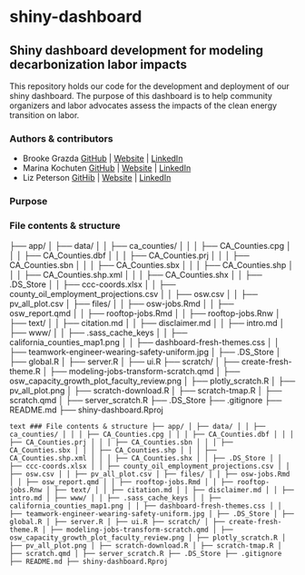 # shiny-dashboard

## Shiny dashboard development for modeling decarbonization labor impacts

This repository holds our code for the development and deployment of our shiny dashboard. The purpose of this dashboard is to help community organizers and labor advocates assess the impacts of the clean energy transition on labor.

### Authors & contributors

- Brooke Grazda  [GitHub](https://github.com/bgrazda) | [Website](https://bgrazda.github.io/) | [LinkedIn](https://www.linkedin.com/in/brooke-grazda-a02248217/) 
- Marina Kochuten  [GitHub](https://github.com/marinakochuten) | [Website](https://marinakochuten.github.io/) | [LinkedIn](https://www.linkedin.com/in/marina-kochuten-4786b6324/) 
- Liz Peterson  [GitHib](https://github.com/egp4aq) | [Website](https://egp4aq.github.io/) | [LinkedIn](https://www.linkedin.com/in/elizabeth-peterson-85046b204/)

### Purpose

### File contents & structure

├── app/
│   ├── data/
│   │   ├── ca_counties/
│   │   │   ├── CA_Counties.cpg
│   │   │   ├── CA_Counties.dbf
│   │   │   ├── CA_Counties.prj
│   │   │   ├── CA_Counties.sbn
│   │   │   ├── CA_Counties.sbx
│   │   │   ├── CA_Counties.shp
│   │   │   ├── CA_Counties.shp.xml
│   │   │   ├── CA_Counties.shx
│   │   ├── .DS_Store
│   │   ├── ccc-coords.xlsx
│   │   ├── county_oil_employment_projections.csv
│   │   ├── osw.csv
│   │   ├── pv_all_plot.csv
│   ├── files/
│   │   ├── osw-jobs.Rmd
│   │   ├── osw_report.qmd
│   │   ├── rooftop-jobs.Rmd
│   │   ├── rooftop-jobs.Rnw
│   ├── text/
│   │   ├── citation.md
│   │   ├── disclaimer.md
│   │   ├── intro.md
│   ├── www/
│   │   ├── .sass_cache_keys
│   │   ├── california_counties_map1.png
│   │   ├── dashboard-fresh-themes.css
│   │   ├── teamwork-engineer-wearing-safety-uniform.jpg
│   ├── .DS_Store
│   ├── global.R
│   ├── server.R
│   ├── ui.R
├── scratch/
│   ├── create-fresh-theme.R
│   ├── modeling-jobs-transform-scratch.qmd
│   ├── osw_capacity_growth_plot_faculty_review.png
│   ├── plotly_scratch.R
│   ├── pv_all_plot.png
│   ├── scratch-download.R
│   ├── scratch-tmap.R
│   ├── scratch.qmd
│   ├── server_scratch.R
├── .DS_Store
├── .gitignore
├── README.md
├── shiny-dashboard.Rproj

```text ### File contents & structure ├── app/ │ ├── data/ │ │ ├── ca_counties/ │ │ │ ├── CA_Counties.cpg │ │ │ ├── CA_Counties.dbf │ │ │ ├── CA_Counties.prj │ │ │ ├── CA_Counties.sbn │ │ │ ├── CA_Counties.sbx │ │ │ ├── CA_Counties.shp │ │ │ ├── CA_Counties.shp.xml │ │ │ ├── CA_Counties.shx │ │ ├── .DS_Store │ │ ├── ccc-coords.xlsx │ │ ├── county_oil_employment_projections.csv │ │ ├── osw.csv │ │ ├── pv_all_plot.csv │ ├── files/ │ │ ├── osw-jobs.Rmd │ │ ├── osw_report.qmd │ │ ├── rooftop-jobs.Rmd │ │ ├── rooftop-jobs.Rnw │ ├── text/ │ │ ├── citation.md │ │ ├── disclaimer.md │ │ ├── intro.md │ ├── www/ │ │ ├── .sass_cache_keys │ │ ├── california_counties_map1.png │ │ ├── dashboard-fresh-themes.css │ │ ├── teamwork-engineer-wearing-safety-uniform.jpg │ ├── .DS_Store │ ├── global.R │ ├── server.R │ ├── ui.R ├── scratch/ │ ├── create-fresh-theme.R │ ├── modeling-jobs-transform-scratch.qmd │ ├── osw_capacity_growth_plot_faculty_review.png │ ├── plotly_scratch.R │ ├── pv_all_plot.png │ ├── scratch-download.R │ ├── scratch-tmap.R │ ├── scratch.qmd │ ├── server_scratch.R ├── .DS_Store ├── .gitignore ├── README.md ├── shiny-dashboard.Rproj ```
